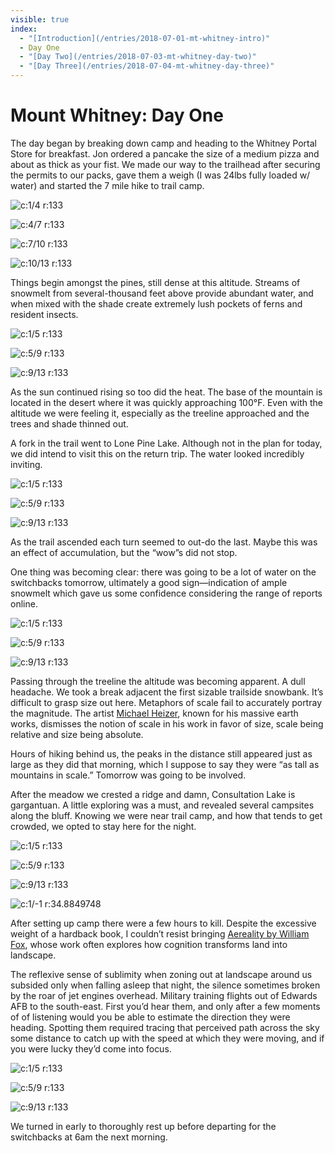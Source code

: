 ```yaml
---
visible: true
index: 
  - "[Introduction](/entries/2018-07-01-mt-whitney-intro)"
  - Day One
  - "[Day Two](/entries/2018-07-03-mt-whitney-day-two)"
  - "[Day Three](/entries/2018-07-04-mt-whitney-day-three)"
---
```


# Mount Whitney: Day One

The day began by breaking down camp and heading to the Whitney Portal Store for breakfast. Jon ordered a pancake the size of a medium pizza and about as thick as your fist. We made our way to the trailhead after securing the permits to our packs, gave them a weigh (I was 24lbs fully loaded w/ water) and started the 7 mile hike to trail camp.


![c:1/4 r:133](08-jg_133.jpg)

![c:4/7 r:133](09-jg_133.jpg)

![c:7/10 r:133](10-jg_133.jpg)

![c:10/13 r:133](10-jk_133.jpg)

Things begin amongst the pines, still dense at this altitude. Streams of snowmelt from several-thousand feet above provide abundant water, and when mixed with the shade create extremely lush pockets of ferns and resident insects.

<!-- more -->

![c:1/5 r:133](11-jg_133.jpg)

![c:5/9 r:133](12-jg_133.jpg)

![c:9/13 r:133](12-jk_133.jpg)

As the sun continued rising so too did the heat. The base of the mountain is located in the desert where it was quickly approaching 100°F. Even with the altitude we were feeling it, especially as the treeline approached and the trees and shade thinned out.

A fork in the trail went to Lone Pine Lake. Although not in the plan for today, we did intend to visit this on the return trip. The water looked incredibly inviting.

![c:1/5 r:133](13-jk_133.jpg)

![c:5/9 r:133](14-jg_133.jpg)

![c:9/13 r:133](15-jk_133.jpg)

As the trail ascended each turn seemed to out-do the last. Maybe this was an effect of accumulation, but the “wow”s did not stop.

One thing was becoming clear: there was going to be a lot of water on the switchbacks tomorrow, ultimately a good sign—indication of ample snowmelt which gave us some confidence considering the range of reports online.

![c:1/5 r:133](16-jk_133.jpg)

![c:5/9 r:133](19-jg_133.jpg)

![c:9/13 r:133](20-jg_133.jpg)

Passing through the treeline the altitude was becoming apparent. A dull headache. We took a break adjacent the first sizable trailside snowbank. It’s difficult to grasp size out here. Metaphors of scale fail to accurately portray the magnitude. The artist [Michael Heizer](http://doublenegative.tarasen.net/), known for his massive earth works, dismisses the notion of scale in his work in favor of size, scale being relative and size being absolute.

Hours of hiking behind us, the peaks in the distance still appeared just as large as they did that morning, which I suppose to say they were “as tall as mountains in scale.” Tomorrow was going to be involved.

After the meadow we crested a ridge and damn, Consultation Lake is gargantuan. A little exploring was a must, and revealed several campsites along the bluff. Knowing we were near trail camp, and how that tends to get crowded, we opted to stay here for the night.

![c:1/5 r:133](22-jg_133.jpg)

![c:5/9 r:133](23-jg_133.jpg)

![c:9/13 r:133](24-jg_133.jpg)

![c:1/-1 r:34.8849748](26-jg_34.8849748.jpg)

After setting up camp there were a few hours to kill. Despite the excessive weight of a hardback book, I couldn’t resist bringing [Aereality by William Fox](http://www.counterpointpress.com/dd-product/aereality/), whose work often explores how cognition transforms land into landscape. 

The reflexive sense of sublimity when zoning out at landscape around us subsided only when falling asleep that night, the silence sometimes broken by the roar of jet engines overhead. Military training flights out of Edwards AFB to the south-east. First you’d hear them, and only after a few moments of of listening would you be able to estimate the direction they were heading. Spotting them required tracing that perceived path across the sky some distance to catch up with the speed at which they were moving, and if you were lucky they’d come into focus.

![c:1/5 r:133](27-jg_133.jpg)

![c:5/9 r:133](28-jk_133.jpg)

![c:9/13 r:133](29-jk_133.jpg)

We turned in early to thoroughly rest up before departing for the switchbacks at 6am the next morning.